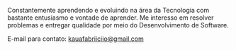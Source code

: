Constantemente aprendendo e evoluindo na área da Tecnologia com bastante entusiasmo e vontade de aprender. 
Me interesso em resolver problemas e entregar qualidade por meio do Desenvolvimento de Software.

E-mail para contato: kauafabriiciio@gmail.com

